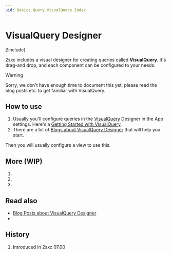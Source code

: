 ```yaml
---
uid: Basics.Query.VisualQuery.Index
---
```


# VisualQuery Designer

[!include[](~/basics/stack/_shared-float-summary.md)]
<style>.context-box-summary .query-app { visibility: visible; } </style>

2sxc includes a visual designer for creating queries called **VisualQuery**. It's drag-and drop, and each component can be configured to your needs. 

> [!WARNING]
> Sorry, we don't have enough time to document this yet, please read the blog posts etc. to get familiar with VisualQuery. 

## How to use

1. Usually you'll configure queries in the [VisualQuery](xref:Basics.Query.VisualQuery.Index) Designer in the App settings. Here's a [Getting Started with VisualQuery](https://2sxc.org/en/learn/visual-query-designer). 
1. There are a lot of [Blogs about VisualQuery Designer](https://2sxc.org/en/blog/tag/visual-query-designer) that will help you start.

Then you will usually configure a view to use this.

## More (WIP)

1. [](xref:Basics.Query.Streams.In)
1. [](xref:Basics.Query.Streams.Out)
1. [](xref:Basics.Query.Debug.Index)

## Read also

* [Blog Posts about VisualQuery Designer](https://2sxc.org/en/blog/tag/visual-query-designer)
* [](xref:NetCode.DataSources.DataSource)

## History

1. Introduced in 2sxc 07.00

